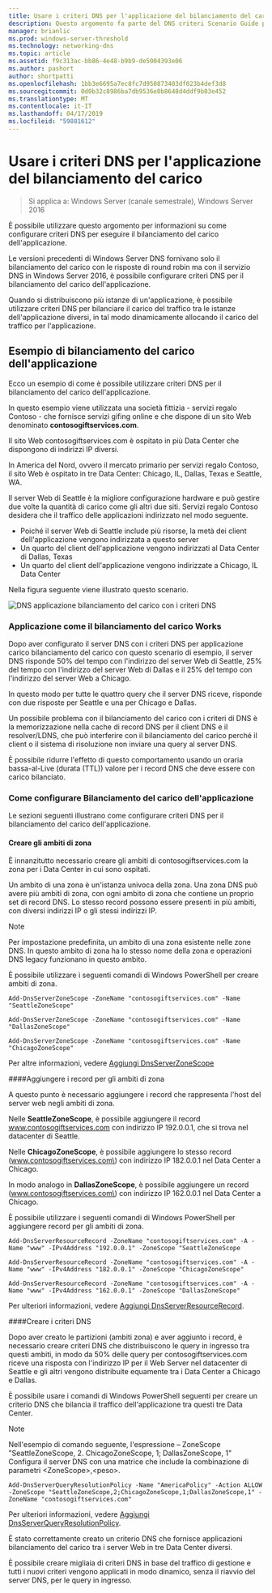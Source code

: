 ```yaml
---
title: Usare i criteri DNS per l'applicazione del bilanciamento del carico
description: Questo argomento fa parte del DNS criteri Scenario Guide per Windows Server 2016
manager: brianlic
ms.prod: windows-server-threshold
ms.technology: networking-dns
ms.topic: article
ms.assetid: f9c313ac-bb86-4e48-b9b9-de5004393e06
ms.author: pashort
author: shortpatti
ms.openlocfilehash: 1bb3e6695a7ec8fc7d950873403df023b4def3d8
ms.sourcegitcommit: 0d0b32c8986ba7db9536e0b8648d4ddf9b03e452
ms.translationtype: MT
ms.contentlocale: it-IT
ms.lasthandoff: 04/17/2019
ms.locfileid: "59881612"
---
```

# <a name="use-dns-policy-for-application-load-balancing"></a>Usare i criteri DNS per l'applicazione del bilanciamento del carico

>Si applica a: Windows Server (canale semestrale), Windows Server 2016

È possibile utilizzare questo argomento per informazioni su come configurare criteri DNS per eseguire il bilanciamento del carico dell'applicazione.

Le versioni precedenti di Windows Server DNS fornivano solo il bilanciamento del carico con le risposte di round robin ma con il servizio DNS in Windows Server 2016, è possibile configurare criteri DNS per il bilanciamento del carico dell'applicazione.

Quando si distribuiscono più istanze di un'applicazione, è possibile utilizzare criteri DNS per bilanciare il carico del traffico tra le istanze dell'applicazione diversi, in tal modo dinamicamente allocando il carico del traffico per l'applicazione.

## <a name="example-of-application-load-balancing"></a>Esempio di bilanciamento del carico dell'applicazione

Ecco un esempio di come è possibile utilizzare criteri DNS per il bilanciamento del carico dell'applicazione.

In questo esempio viene utilizzata una società fittizia - servizi regalo Contoso - che fornisce servizi gifing online e che dispone di un sito Web denominato **contosogiftservices.com**.

Il sito Web contosogiftservices.com è ospitato in più Data Center che dispongono di indirizzi IP diversi.

In America del Nord, ovvero il mercato primario per servizi regalo Contoso, il sito Web è ospitato in tre Data Center: Chicago, IL, Dallas, Texas e Seattle, WA.

Il server Web di Seattle è la migliore configurazione hardware e può gestire due volte la quantità di carico come gli altri due siti. Servizi regalo Contoso desidera che il traffico delle applicazioni indirizzato nel modo seguente.

- Poiché il server Web di Seattle include più risorse, la metà dei client dell'applicazione vengono indirizzata a questo server
- Un quarto del client dell'applicazione vengono indirizzati al Data Center di Dallas, Texas
- Un quarto del client dell'applicazione vengono indirizzate a Chicago, IL Data Center

Nella figura seguente viene illustrato questo scenario.

![DNS applicazione bilanciamento del carico con i criteri DNS](../../media/Dns-App-Lb/dns-app-lb.jpg)


### <a name="how-application-load-balancing-works"></a>Applicazione come il bilanciamento del carico Works

Dopo aver configurato il server DNS con i criteri DNS per applicazione carico bilanciamento del carico con questo scenario di esempio, il server DNS risponde 50% del tempo con l'indirizzo del server Web di Seattle, 25% del tempo con l'indirizzo del server Web di Dallas e il 25% del tempo con l'indirizzo del server Web a Chicago.

In questo modo per tutte le quattro query che il server DNS riceve, risponde con due risposte per Seattle e una per Chicago e Dallas.

Un possibile problema con il bilanciamento del carico con i criteri di DNS è la memorizzazione nella cache di record DNS per il client DNS e il resolver/LDNS, che può interferire con il bilanciamento del carico perché il client o il sistema di risoluzione non inviare una query al server DNS.

È possibile ridurre l'effetto di questo comportamento usando un oraria bassa\-al\-Live \(durata (TTL)\) valore per i record DNS che deve essere con carico bilanciato.

### <a name="how-to-configure-application-load-balancing"></a>Come configurare Bilanciamento del carico dell'applicazione

Le sezioni seguenti illustrano come configurare criteri DNS per il bilanciamento del carico dell'applicazione.

#### <a name="create-the-zone-scopes"></a>Creare gli ambiti di zona

È innanzitutto necessario creare gli ambiti di contosogiftservices.com la zona per i Data Center in cui sono ospitati.

Un ambito di una zona è un'istanza univoca della zona. Una zona DNS può avere più ambiti di zona, con ogni ambito di zona che contiene un proprio set di record DNS. Lo stesso record possono essere presenti in più ambiti, con diversi indirizzi IP o gli stessi indirizzi IP.

>[!NOTE]
>Per impostazione predefinita, un ambito di una zona esistente nelle zone DNS. In questo ambito di zona ha lo stesso nome della zona e operazioni DNS legacy funzionano in questo ambito.

È possibile utilizzare i seguenti comandi di Windows PowerShell per creare ambiti di zona.
    
    Add-DnsServerZoneScope -ZoneName "contosogiftservices.com" -Name "SeattleZoneScope"
    
    Add-DnsServerZoneScope -ZoneName "contosogiftservices.com" -Name "DallasZoneScope"
    
    Add-DnsServerZoneScope -ZoneName "contosogiftservices.com" -Name "ChicagoZoneScope"

Per altre informazioni, vedere [Aggiungi DnsServerZoneScope](https://docs.microsoft.com/powershell/module/dnsserver/add-dnsserverzonescope?view=win10-ps)

####<a name="bkmk_records"></a>Aggiungere i record per gli ambiti di zona

A questo punto è necessario aggiungere i record che rappresenta l'host del server web negli ambiti di zona.

Nelle **SeattleZoneScope**, è possibile aggiungere il record www.contosogiftservices.com con indirizzo IP 192.0.0.1, che si trova nel datacenter di Seattle.

Nelle **ChicagoZoneScope**, è possibile aggiungere lo stesso record \(www.contosogiftservices.com\) con indirizzo IP 182.0.0.1 nel Data Center a Chicago.

In modo analogo in **DallasZoneScope**, è possibile aggiungere un record \(www.contosogiftservices.com\) con indirizzo IP 162.0.0.1 nel Data Center a Chicago.

È possibile utilizzare i seguenti comandi di Windows PowerShell per aggiungere record per gli ambiti di zona.
    
    Add-DnsServerResourceRecord -ZoneName "contosogiftservices.com" -A -Name "www" -IPv4Address "192.0.0.1" -ZoneScope "SeattleZoneScope
    
    Add-DnsServerResourceRecord -ZoneName "contosogiftservices.com" -A -Name "www" -IPv4Address "182.0.0.1" -ZoneScope "ChicagoZoneScope"
    
    Add-DnsServerResourceRecord -ZoneName "contosogiftservices.com" -A -Name "www" -IPv4Address "162.0.0.1" -ZoneScope "DallasZoneScope"
    

Per ulteriori informazioni, vedere [Aggiungi DnsServerResourceRecord](https://docs.microsoft.com/powershell/module/dnsserver/add-dnsserverresourcerecord?view=win10-ps).

####<a name="bkmk_policies"></a>Creare i criteri DNS

Dopo aver creato le partizioni (ambiti zona) e aver aggiunto i record, è necessario creare criteri DNS che distribuiscono le query in ingresso tra questi ambiti, in modo da 50% delle query per contosogiftservices.com riceve una risposta con l'indirizzo IP per il Web Server nel datacenter di Seattle e gli altri vengono distribuite equamente tra i Data Center a Chicago e Dallas.

È possibile usare i comandi di Windows PowerShell seguenti per creare un criterio DNS che bilancia il traffico dell'applicazione tra questi tre Data Center.

>[!NOTE]
>Nell'esempio di comando seguente, l'espressione – ZoneScope "SeattleZoneScope, 2. ChicagoZoneScope, 1; DallasZoneScope, 1" Configura il server DNS con una matrice che include la combinazione di parametri \<ZoneScope\>,\<peso\>.
    
    Add-DnsServerQueryResolutionPolicy -Name "AmericaPolicy" -Action ALLOW -ZoneScope "SeattleZoneScope,2;ChicagoZoneScope,1;DallasZoneScope,1" -ZoneName "contosogiftservices.com"
    

Per ulteriori informazioni, vedere [Aggiungi DnsServerQueryResolutionPolicy](https://docs.microsoft.com/powershell/module/dnsserver/add-dnsserverqueryresolutionpolicy?view=win10-ps).  

È stato correttamente creato un criterio DNS che fornisce applicazioni bilanciamento del carico tra i server Web in tre Data Center diversi.

È possibile creare migliaia di criteri DNS in base del traffico di gestione e tutti i nuovi criteri vengono applicati in modo dinamico, senza il riavvio del server DNS, per le query in ingresso.
